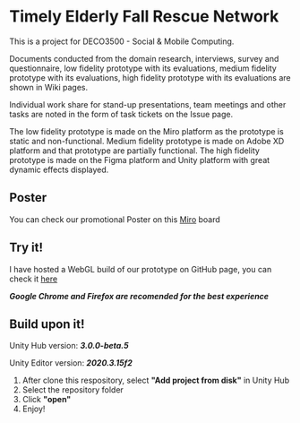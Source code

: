 # Timely Elderly Fall Rescue Network

This is a project for DECO3500 - Social & Mobile Computing.

Documents conducted from the domain research, interviews, survey and questionnaire, low fidelity prototype with its evaluations, medium fidelity prototype with its evaluations, high fidelity prototype with its evaluations are shown in Wiki pages.

Individual work share for stand-up presentations, team meetings and other tasks are noted in the form of task tickets on the Issue page.

The low fidelity prototype is made on the Miro platform as the prototype is static and non-functional. Medium fidelity prototype is made on Adobe XD platform and that prototype are partially functional. The high fidelity prototype is made on the Figma platform and Unity platform with great dynamic effects displayed.

## Poster

You can check our promotional Poster on this [Miro](https://miro.com/app/board/o9J_lqrpMvI=/) board

## Try it!

I have hosted a WebGL build of our prototype on GitHub page, you can check it [here](https://recklesspotcover.github.io/DECO3500-Project/)

***Google Chrome and Firefox are recomended for the best experience***

## Build upon it!

Unity Hub version: ***3.0.0-beta.5***

Unity Editor version: ***2020.3.15f2***

1. After clone this respository, select **"Add project from disk"** in Unity Hub
2. Select the repository folder
3. Click **"open"**
4. Enjoy!
